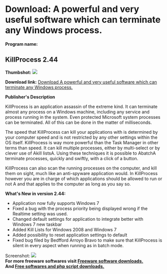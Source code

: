# Download: A powerful and very useful software which can terminate any Windows process.

**Program name:**

## KillProcess 2.44

  
**Thumbshot:** ![](http://www.freewarefiles.com/screenshot/killprocess_md.gif)   
  
**Download link:** [Download A powerful and very useful software which can terminate any Windows process.](http://freesoftwares.boysofts.com/KillProcess_program_19104.html)  
  


**Publisher's Description**  
  


KillProcess is an application assassin of the extreme kind. It can terminate almost any process on a Windows machine, including any service and process running in the system. Even protected Microsoft system processes can be terminated. All of this can be done in the matter of milliseconds. 

The speed that KillProcess can kill your applications with is determined by your computer speed and is not restricted by any other settings within the OS itself. KillProcess is way more powerful than the Task Manager in other terms than speed. It can kill multiple processes, either by multi-select or by clever use of Akill listsA. Using these techniques it is possible to AbatchA terminate processes, quickly and swiftly, with a click of a button.

KillProcess can also scan the running processes on the computer, and kill them on sight, much like an anti-spyware application would. In KillProcess however you are in charge of which applications should be allowed to run or not A and that applies to the computer as long as you say so. 

**What's New in version 2.44:**

  * Application now fully supports Windows 7 
  * Fixed a bug with the process priority being displayed wrong if the Realtime setting was used. 
  * Changed default settings for application to integrate better with Windows 7 new taskbar 
  * Added Kill Lists for Windows 2008 and Windows 7 
  * Added possibility to reset application settings to default 
  * Fixed bug filed by Bedfford Arroyo Bravo to make sure that KillProcess is silent in every aspect when running as in batch mode. 

  
  
Screenshot: ![](http://www.freewarefiles.com/screenshot/killprocess.gif)   
**For more freeware softwares visit [Freeware software downloads.](http://freesoftwares.boysofts.com/)**   
**And [Free softwares and php script downloads.](http://www.boysofts.com/)**

